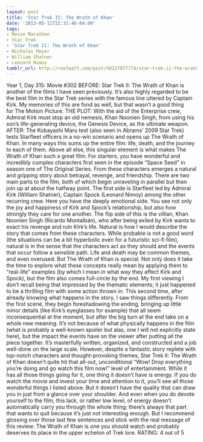 ```yaml
---
layout: post
title: 'Star Trek II: The Wrath of Khan'
date: '2013-05-11T22:31:46-04:00'
tags:
- Movie Marathon
- Star Trek
- 'Star Trek II: The Wrath of Khan'
- Nicholas Meyer
- William Shatner
- Leonard Nimoy
tumblr_url: http://reelmatt.com/post/50217077774/star-trek-ii-the-wrath-of-khan
---
```



Year 1, Day 315: Movie #302
BEFORE: Star Trek II: The Wrath of Khan is another of the films I have seen previously. It’s also highly regarded to be the best film in the Star Trek series with the famous line uttered by Captain Kirk. My memories of this are fond as well, but that wasn’t a good thing for The Motion Picture.
THE PLOT: With the aid of the Enterprise crew, Admiral Kirk must stop an old nemesis, Khan Noonien Singh, from using his son’s life-generating device, the Genesis Device, as the ultimate weapon.
AFTER: The Kobayashi Maru test (also seen in Abrams’ 2009 Star Trek) tests Starfleet officers in a no-win scenario and opens up The Wrath of Khan. In many ways this sums up the entire film: life, death, and the journey to each of them. Above all else, this singular element is what makes The Wrath of Khan such a great film.
For starters, you have wonderful and incredibly complex characters first seen in the episode “Space Seed” in season one of The Original Series. From these characters emerges a natural and gripping story about betrayal, revenge, and friendship. There are two main parts to the film, both of which begin unraveling in parallel but then join up at about the halfway point. The first side is Starfleet led by Admiral Kirk (William Shatner), Captain Spock (Leonard Nimoy) among the other recurring crew. Here you have the deeply emotional side. You see not only the joy and happiness of Kirk and Spock’s relationship, but also how strongly they care for one another. The flip side of this is the villian, Khan Noonien Singh (Ricardo Montalbán), who after being exiled by Kirk wants to exact his revenge and ruin Kirk’s life. Natural is how I would describe the story that comes from these characters. While probable is not a good word (the situations can be a bit hyperbolic even for a futuristic sci-fi film), natural is in the sense that the characters act as they should and the events that occur follow a sensible path.
Life and death may be common themes, and even overused. But The Wrath of Khan is special. Not only does it take the time to explore what these concepts really mean by applying them to “real-life” examples (by which I mean in what way they affect Kirk and Spock), but the film also comes full-circle by the end. My first viewing I don’t recall being that impressed by the thematic elements; it just happened to be a thrilling film with some action thrown in. This second time, after already knowing what happens in the story, I saw things differently. From the first scene, they begin foreshadowing the ending, bringing up little minor details (like Kirk’s eyeglasses for example) that all seem inconsequential at the moment, but after the big turn at the end take on a whole new meaning. It’s not because of what physically happens in the film (what is probably a well-known spoiler but alas, one I will not explicitly state here), but the impact the events have on the viewer after putting all the piece together. It’s masterfully written, organized, and constructed and a job well-done on the large scale.
However, despite a fantastic story replete with top-notch characters and thought-provoking themes, Star Trek II: The Wrath of Khan doesn’t quite hit that all-out, unconditional “Wow! Drop everything you’re doing and go watch this film now!” level of entertainment. While it has all those things going for it, one thing it doesn’t have is energy. If you do watch the movie and invest your time and attention to it, you’ll see all those wonderful things I listed above. But it doesn’t have the quality that can draw you in just from a glance over your shoulder. And even when you do devote yourself to the film, this lack, or rather low level, of energy doesn’t automatically carry you through the whole thing; there’s always that part that wants to quit because it’s just not interesting enough. But I recommend glossing over those last few sentences and stick with the real message of this review: The Wrath of Khan is one you should watch and probably deserves its place in the upper echelon of Trek lore.
RATING: 4 out of 5
